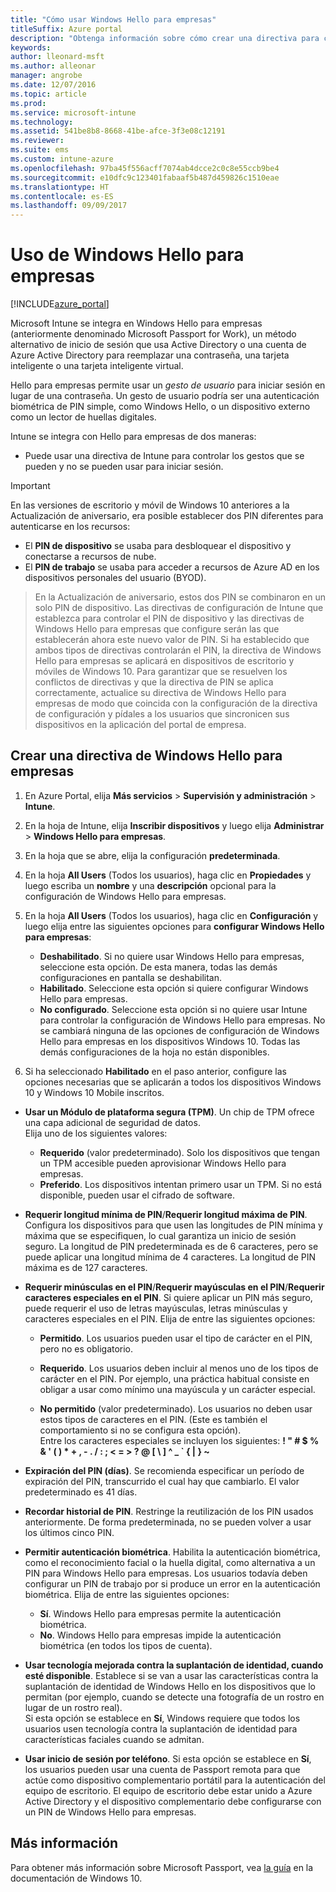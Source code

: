 ```yaml
---
title: "Cómo usar Windows Hello para empresas"
titleSuffix: Azure portal
description: "Obtenga información sobre cómo crear una directiva para controlar el uso de Windows Hello para empresas en dispositivos administrados\"."
keywords: 
author: lleonard-msft
ms.author: alleonar
manager: angrobe
ms.date: 12/07/2016
ms.topic: article
ms.prod: 
ms.service: microsoft-intune
ms.technology: 
ms.assetid: 541be8b8-8668-41be-afce-3f3e08c12191
ms.reviewer: 
ms.suite: ems
ms.custom: intune-azure
ms.openlocfilehash: 97ba45f556acff7074ab4dcce2c0c8e55ccb9be4
ms.sourcegitcommit: e10dfc9c123401fabaaf5b487d459826c1510eae
ms.translationtype: HT
ms.contentlocale: es-ES
ms.lasthandoff: 09/09/2017
---
```

# <a name="use-windows-hello-for-business"></a>Uso de Windows Hello para empresas


[!INCLUDE[azure_portal](./includes/azure_portal.md)]

Microsoft Intune se integra en Windows Hello para empresas (anteriormente denominado Microsoft Passport for Work), un método alternativo de inicio de sesión que usa Active Directory o una cuenta de Azure Active Directory para reemplazar una contraseña, una tarjeta inteligente o una tarjeta inteligente virtual.

Hello para empresas permite usar un *gesto de usuario* para iniciar sesión en lugar de una contraseña. Un gesto de usuario podría ser una autenticación biométrica de PIN simple, como Windows Hello, o un dispositivo externo como un lector de huellas digitales.

Intune se integra con Hello para empresas de dos maneras:

-   Puede usar una directiva de Intune para controlar los gestos que se pueden y no se pueden usar para iniciar sesión.

<!--- -   You can store authentication certificates in the Windows Hello for Business key storage provider (KSP). For more information, see [Secure resource access with certificate profiles in Microsoft Intune](secure-resource-access-with-certificate-profiles.md). --->

> [!IMPORTANT]
> En las versiones de escritorio y móvil de Windows 10 anteriores a la Actualización de aniversario, era posible establecer dos PIN diferentes para autenticarse en los recursos:
- El **PIN de dispositivo** se usaba para desbloquear el dispositivo y conectarse a recursos de nube.
- El **PIN de trabajo** se usaba para acceder a recursos de Azure AD en los dispositivos personales del usuario (BYOD).

>En la Actualización de aniversario, estos dos PIN se combinaron en un solo PIN de dispositivo.
Las directivas de configuración de Intune que establezca para controlar el PIN de dispositivo y las directivas de Windows Hello para empresas que configure serán las que establecerán ahora este nuevo valor de PIN.
Si ha establecido que ambos tipos de directivas controlarán el PIN, la directiva de Windows Hello para empresas se aplicará en dispositivos de escritorio y móviles de Windows 10.
Para garantizar que se resuelven los conflictos de directivas y que la directiva de PIN se aplica correctamente, actualice su directiva de Windows Hello para empresas de modo que coincida con la configuración de la directiva de configuración y pídales a los usuarios que sincronicen sus dispositivos en la aplicación del portal de empresa.



## <a name="create-a-windows-hello-for-business-policy"></a>Crear una directiva de Windows Hello para empresas

1.  En Azure Portal, elija **Más servicios** > **Supervisión y administración** > **Intune**.

2.  En la hoja de Intune, elija **Inscribir dispositivos** y luego elija **Administrar** > **Windows Hello para empresas**.

3.  En la hoja que se abre, elija la configuración **predeterminada**.

4.  En la hoja **All Users** (Todos los usuarios), haga clic en **Propiedades** y luego escriba un **nombre** y una **descripción** opcional para la configuración de Windows Hello para empresas.

5. En la hoja **All Users** (Todos los usuarios), haga clic en **Configuración** y luego elija entre las siguientes opciones para **configurar Windows Hello para empresas**:

    - **Deshabilitado**. Si no quiere usar Windows Hello para empresas, seleccione esta opción. De esta manera, todas las demás configuraciones en pantalla se deshabilitan.
    - **Habilitado**. Seleccione esta opción si quiere configurar Windows Hello para empresas.
    - **No configurado**. Seleccione esta opción si no quiere usar Intune para controlar la configuración de Windows Hello para empresas. No se cambiará ninguna de las opciones de configuración de Windows Hello para empresas en los dispositivos Windows 10. Todas las demás configuraciones de la hoja no están disponibles.

6.  Si ha seleccionado **Habilitado** en el paso anterior, configure las opciones necesarias que se aplicarán a todos los dispositivos Windows 10 y Windows 10 Mobile inscritos.

 - **Usar un Módulo de plataforma segura (TPM)**. Un chip de TPM ofrece una capa adicional de seguridad de datos.<br>Elija uno de los siguientes valores:

     - **Requerido** (valor predeterminado). Solo los dispositivos que tengan un TPM accesible pueden aprovisionar Windows Hello para empresas.
     - **Preferido**. Los dispositivos intentan primero usar un TPM. Si no está disponible, pueden usar el cifrado de software.

 - **Requerir longitud mínima de PIN**/**Requerir longitud máxima de PIN**. Configura los dispositivos para que usen las longitudes de PIN mínima y máxima que se especifiquen, lo cual garantiza un inicio de sesión seguro. La longitud de PIN predeterminada es de 6 caracteres, pero se puede aplicar una longitud mínima de 4 caracteres. La longitud de PIN máxima es de 127 caracteres.

 - **Requerir minúsculas en el PIN**/**Requerir mayúsculas en el PIN**/**Requerir caracteres especiales en el PIN**. Si quiere aplicar un PIN más seguro, puede requerir el uso de letras mayúsculas, letras minúsculas y caracteres especiales en el PIN. Elija de entre las siguientes opciones:

     - **Permitido**. Los usuarios pueden usar el tipo de carácter en el PIN, pero no es obligatorio.
    
     - **Requerido**. Los usuarios deben incluir al menos uno de los tipos de carácter en el PIN. Por ejemplo, una práctica habitual consiste en obligar a usar como mínimo una mayúscula y un carácter especial.

     - **No permitido** (valor predeterminado). Los usuarios no deben usar estos tipos de caracteres en el PIN. (Este es también el comportamiento si no se configura esta opción).<br>Entre los caracteres especiales se incluyen los siguientes: **! " # $ % &amp; ' ( ) &#42; + , - . / : ; &lt; = &gt; ? @ [ \ ] ^ _ &#96; { &#124; } ~**

 - **Expiración del PIN (días)**. Se recomienda especificar un período de expiración del PIN, transcurrido el cual hay que cambiarlo. El valor predeterminado es 41 días.

 - **Recordar historial de PIN**. Restringe la reutilización de los PIN usados anteriormente. De forma predeterminada, no se pueden volver a usar los últimos cinco PIN.

 - **Permitir autenticación biométrica**. Habilita la autenticación biométrica, como el reconocimiento facial o la huella digital, como alternativa a un PIN para Windows Hello para empresas. Los usuarios todavía deben configurar un PIN de trabajo por si produce un error en la autenticación biométrica. Elija de entre las siguientes opciones:

     - **Sí**. Windows Hello para empresas permite la autenticación biométrica.
     - **No**. Windows Hello para empresas impide la autenticación biométrica (en todos los tipos de cuenta).

 - **Usar tecnología mejorada contra la suplantación de identidad, cuando esté disponible**. Establece si se van a usar las características contra la suplantación de identidad de Windows Hello en los dispositivos que lo permitan (por ejemplo, cuando se detecte una fotografía de un rostro en lugar de un rostro real).<br>Si esta opción se establece en **Sí**, Windows requiere que todos los usuarios usen tecnología contra la suplantación de identidad para características faciales cuando se admitan.

 - **Usar inicio de sesión por teléfono**. Si esta opción se establece en **Sí**, los usuarios pueden usar una cuenta de Passport remota para que actúe como dispositivo complementario portátil para la autenticación del equipo de escritorio. El equipo de escritorio debe estar unido a Azure Active Directory y el dispositivo complementario debe configurarse con un PIN de Windows Hello para empresas.


## <a name="further-information"></a>Más información
Para obtener más información sobre Microsoft Passport, vea [la guía](https://technet.microsoft.com/library/mt589441.aspx) en la documentación de Windows 10.
